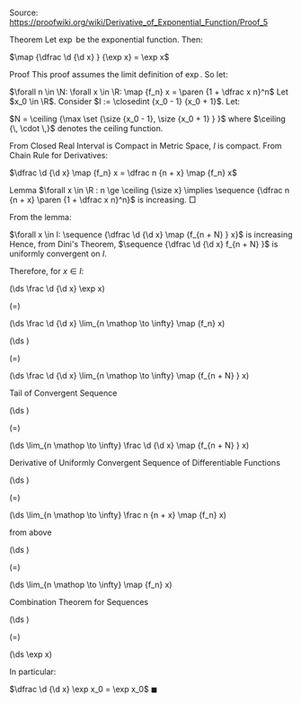 # 

Source: https://proofwiki.org/wiki/Derivative_of_Exponential_Function/Proof_5

Theorem
Let $\exp$ be the exponential function.
Then:

$\map {\dfrac \d {\d x} } {\exp x} = \exp x$


Proof
This proof assumes the limit definition of $\exp$.
So let:

$\forall n \in \N: \forall x \in \R: \map {f_n} x = \paren {1 + \dfrac x n}^n$
Let $x_0 \in \R$.
Consider $I := \closedint {x_0 - 1} {x_0 + 1}$.
Let:

$N = \ceiling {\max \set {\size {x_0 - 1}, \size {x_0 + 1} } }$
where $\ceiling {\, \cdot \,}$ denotes the ceiling function.

From Closed Real Interval is Compact in Metric Space, $I$ is compact.
From Chain Rule for Derivatives:

$\dfrac \d {\d x} \map {f_n} x = \dfrac n {n + x} \map {f_n} x$


Lemma
$\forall x \in \R : n \ge \ceiling {\size x} \implies \sequence {\dfrac n {n + x} \paren {1 + \dfrac x n}^n}$ is increasing.
$\Box$

From the lemma:

$\forall x \in I: \sequence {\dfrac \d {\d x} \map {f_{n + N} } x}$ is increasing
Hence, from Dini's Theorem, $\sequence {\dfrac \d {\d x} f_{n + N} }$ is uniformly convergent on $I$.

Therefore, for $x \in I$:














\(\ds \frac \d {\d x} \exp x\)

\(=\)







\(\ds \frac \d {\d x} \lim_{n \mathop \to \infty} \map {f_n} x\)




















\(\ds \)

\(=\)







\(\ds \frac \d {\d x} \lim_{n \mathop \to \infty} \map {f_{n + N} } x\)





Tail of Convergent Sequence














\(\ds \)

\(=\)







\(\ds \lim_{n \mathop \to \infty} \frac \d {\d x} \map {f_{n + N} } x\)





Derivative of Uniformly Convergent Sequence of Differentiable Functions














\(\ds \)

\(=\)







\(\ds \lim_{n \mathop \to \infty} \frac n {n + x} \map {f_n} x\)





from above














\(\ds \)

\(=\)







\(\ds \lim_{n \mathop \to \infty} \map {f_n} x\)





Combination Theorem for Sequences














\(\ds \)

\(=\)







\(\ds \exp x\)










In particular:

$\dfrac \d {\d x} \exp x_0 = \exp x_0$
$\blacksquare$





